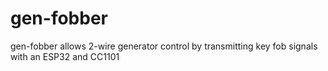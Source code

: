 # gen-fobber
gen-fobber allows 2-wire generator control by transmitting key fob signals with an ESP32 and CC1101

